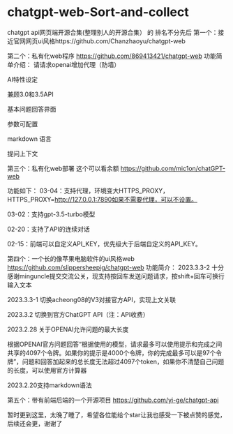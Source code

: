 # chatgpt-web-Sort-and-collect
chatgpt api网页端开源合集(整理别人的开源合集）
的
排名不分先后
第一个：接近官网网页ui风格https://github.com/Chanzhaoyu/chatgpt-web



第二个：私有化web程序
https://github.com/869413421/chatgpt-web
功能简单介绍：
请请求openai增加代理（防墙）

AI特性设定

兼顾3.0和3.5API

基本问题回答界面

参数可配置

markdown 语言

提问上下文



第三个：私有化web部署 这个可以看余额
https://github.com/mic1on/chatGPT-web

功能如下：
03-04：支持代理，环境变大HTTPS_PROXY，HTTPS_PROXY=http://127.0.0.1:7890如果不需要代理，可以不设置。

03-02：支持gpt-3.5-turbo模型

02-20：支持了API的连续对话

02-15：前端可以自定义API_KEY，优先级大于后端自定义的API_KEY。



第四个：一个长的像苹果电脑软件的ui风格web
https://github.com/slippersheepig/chatgpt-web
功能简介：
2023.3.3-2 十分感谢minguncle提交交流公关，现支持按回车发送问题请求，按shift+回车可换行输入文本

2023.3.3-1 切换acheong08的V3对接官方API，实现上文关联

2023.3.2 切换到官方ChatGPT API（注：API收费）

2023.2.28 关于OPENAI允许问题的最大长度

根据OPENAI官方问题回答“根据使用的模型，请求最多可以使用提示和完成之间共享的4097个令牌。如果你的提示是4000个令牌，你的完成最多可以是97个令牌”，问题和回答加起来的总长度无法超过4097个token，如果你不清楚自己问题的长度，可以使用官方计算器

2023.2.20支持markdown语法




第五个：带有前端后端的一个开源项目
https://github.com/yi-ge/chatgpt-api

暂时更到这里，太晚了睡了，希望各位能给个star让我也感受一下被点赞的感觉，后续还会更，谢谢了

